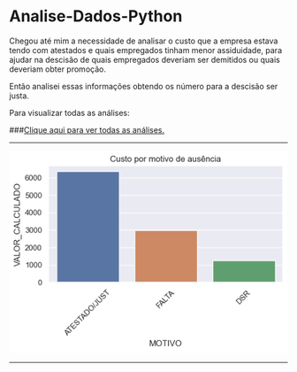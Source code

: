 # Analise-Dados-Python

 Chegou até mim a necessidade de analisar o custo que a empresa estava tendo com atestados e quais empregados tinham menor assiduidade, para ajudar na descisão de quais empregados deveriam ser demitidos ou quais deveriam obter promoção.

 Então analisei essas informações obtendo os número para a descisão ser justa.

Para visualizar todas as análises:

###[Clique aqui para ver todas as análises.](https://github.com/CatiusciScheffer/Python/blob/main/comparando-empregados-para-reduzirquadro/dadosAusenciasEmpregados.ipynb)

<hr>

![Gráfico com análise de Custo X Motivo de Afastamento](CustoXMotivoAfastamento.png)

<hr>